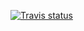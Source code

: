 [![Travis status](https://api.travis-ci.org/no-hope/typetools.png)](https://travis-ci.org/no-hope/typetools)
